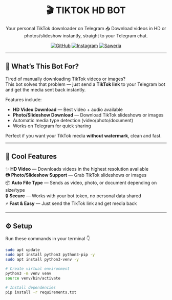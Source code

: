 <h1 align="center">🎬 TIKTOK HD BOT</h1>
<p align="center">
  Your personal TikTok downloader on Telegram 📥  
  Download videos in HD or photos/slideshow instantly, straight to your Telegram chat.
</p>

<p align="center">
  <a href="https://github.com/bhhshwXD"><img src="https://img.shields.io/badge/💻%20GitHub-bhhshwXD-black?style=for-the-badge&logo=github" alt="GitHub"></a>
  <a href="https://instagram.com/backtrack.deb"><img src="https://img.shields.io/badge/📸%20Instagram-@backtrack.deb-pink?style=for-the-badge&logo=instagram" alt="Instagram"></a>
  <a href="https://saweria.co/AZKINGG"><img src="https://img.shields.io/badge/💰%20Support%20on-Saweria-orange?style=for-the-badge" alt="Saweria"></a>
</p>

---

## 💬 What’s This Bot For?

Tired of manually downloading TikTok videos or images?  
This bot solves that problem — just send a **TikTok link** to your Telegram bot and get the media sent back instantly.  

Features include:  
- **HD Video Download** — Best video + audio available  
- **Photo/Slideshow Download** — Download TikTok slideshows or images  
- Automatic media type detection (video/photo/document)  
- Works on Telegram for quick sharing  

Perfect if you want your TikTok media **without watermark**, clean and fast.

---

## 🧩 Cool Features

✨ **HD Video** — Downloads videos in the highest resolution available  
📷 **Photo/Slideshow Support** — Grab TikTok slideshows or images  
📦 **Auto File Type** — Sends as video, photo, or document depending on size/type  
🔒 **Secure** — Works with your bot token, no personal data shared  
⚡ **Fast & Easy** — Just send the TikTok link and get media back  

---

## ⚙️ Setup

Run these commands in your terminal 👇

```bash
sudo apt update
sudo apt install python3 python3-pip -y
sudo apt install python3-venv -y

# Create virtual environment
python3 -m venv venv
source venv/bin/activate

# Install dependencies
pip install -r requirements.txt
